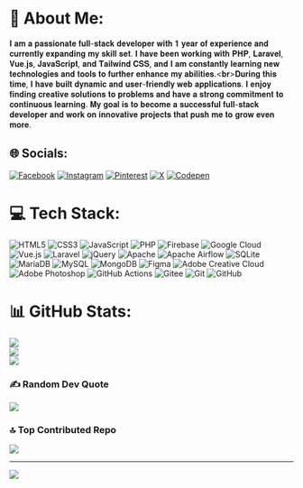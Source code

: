 # 💫 About Me:
𝐈 𝐚𝐦 𝐚 𝐩𝐚𝐬𝐬𝐢𝐨𝐧𝐚𝐭𝐞 𝐟𝐮𝐥𝐥-𝐬𝐭𝐚𝐜𝐤 𝐝𝐞𝐯𝐞𝐥𝐨𝐩𝐞𝐫 𝐰𝐢𝐭𝐡 𝟏 𝐲𝐞𝐚𝐫 𝐨𝐟 𝐞𝐱𝐩𝐞𝐫𝐢𝐞𝐧𝐜𝐞 𝐚𝐧𝐝 𝐜𝐮𝐫𝐫𝐞𝐧𝐭𝐥𝐲 𝐞𝐱𝐩𝐚𝐧𝐝𝐢𝐧𝐠 𝐦𝐲 𝐬𝐤𝐢𝐥𝐥 𝐬𝐞𝐭. 𝐈 𝐡𝐚𝐯𝐞 𝐛𝐞𝐞𝐧 𝐰𝐨𝐫𝐤𝐢𝐧𝐠 𝐰𝐢𝐭𝐡 𝐏𝐇𝐏, 𝐋𝐚𝐫𝐚𝐯𝐞𝐥, 𝐕𝐮𝐞.𝐣𝐬, 𝐉𝐚𝐯𝐚𝐒𝐜𝐫𝐢𝐩𝐭, 𝐚𝐧𝐝 𝐓𝐚𝐢𝐥𝐰𝐢𝐧𝐝 𝐂𝐒𝐒, 𝐚𝐧𝐝 𝐈 𝐚𝐦 𝐜𝐨𝐧𝐬𝐭𝐚𝐧𝐭𝐥𝐲 𝐥𝐞𝐚𝐫𝐧𝐢𝐧𝐠 𝐧𝐞𝐰 𝐭𝐞𝐜𝐡𝐧𝐨𝐥𝐨𝐠𝐢𝐞𝐬 𝐚𝐧𝐝 𝐭𝐨𝐨𝐥𝐬 𝐭𝐨 𝐟𝐮𝐫𝐭𝐡𝐞𝐫 𝐞𝐧𝐡𝐚𝐧𝐜𝐞 𝐦𝐲 𝐚𝐛𝐢𝐥𝐢𝐭𝐢𝐞𝐬.<𝐛𝐫>𝐃𝐮𝐫𝐢𝐧𝐠 𝐭𝐡𝐢𝐬 𝐭𝐢𝐦𝐞, 𝐈 𝐡𝐚𝐯𝐞 𝐛𝐮𝐢𝐥𝐭 𝐝𝐲𝐧𝐚𝐦𝐢𝐜 𝐚𝐧𝐝 𝐮𝐬𝐞𝐫-𝐟𝐫𝐢𝐞𝐧𝐝𝐥𝐲 𝐰𝐞𝐛 𝐚𝐩𝐩𝐥𝐢𝐜𝐚𝐭𝐢𝐨𝐧𝐬. 𝐈 𝐞𝐧𝐣𝐨𝐲 𝐟𝐢𝐧𝐝𝐢𝐧𝐠 𝐜𝐫𝐞𝐚𝐭𝐢𝐯𝐞 𝐬𝐨𝐥𝐮𝐭𝐢𝐨𝐧𝐬 𝐭𝐨 𝐩𝐫𝐨𝐛𝐥𝐞𝐦𝐬 𝐚𝐧𝐝 𝐡𝐚𝐯𝐞 𝐚 𝐬𝐭𝐫𝐨𝐧𝐠 𝐜𝐨𝐦𝐦𝐢𝐭𝐦𝐞𝐧𝐭 𝐭𝐨 𝐜𝐨𝐧𝐭𝐢𝐧𝐮𝐨𝐮𝐬 𝐥𝐞𝐚𝐫𝐧𝐢𝐧𝐠. 𝐌𝐲 𝐠𝐨𝐚𝐥 𝐢𝐬 𝐭𝐨 𝐛𝐞𝐜𝐨𝐦𝐞 𝐚 𝐬𝐮𝐜𝐜𝐞𝐬𝐬𝐟𝐮𝐥 𝐟𝐮𝐥𝐥-𝐬𝐭𝐚𝐜𝐤 𝐝𝐞𝐯𝐞𝐥𝐨𝐩𝐞𝐫 𝐚𝐧𝐝 𝐰𝐨𝐫𝐤 𝐨𝐧 𝐢𝐧𝐧𝐨𝐯𝐚𝐭𝐢𝐯𝐞 𝐩𝐫𝐨𝐣𝐞𝐜𝐭𝐬 𝐭𝐡𝐚𝐭 𝐩𝐮𝐬𝐡 𝐦𝐞 𝐭𝐨 𝐠𝐫𝐨𝐰 𝐞𝐯𝐞𝐧 𝐦𝐨𝐫𝐞.


## 🌐 Socials:
[![Facebook](https://img.shields.io/badge/Facebook-%231877F2.svg?logo=Facebook&logoColor=white)](https://facebook.com/sadhin401) [![Instagram](https://img.shields.io/badge/Instagram-%23E4405F.svg?logo=Instagram&logoColor=white)](https://instagram.com/sadhin3_3) [![Pinterest](https://img.shields.io/badge/Pinterest-%23E60023.svg?logo=Pinterest&logoColor=white)](https://pinterest.com/pinterest.com/sadhinsharkar564/) [![X](https://img.shields.io/badge/X-black.svg?logo=X&logoColor=white)](https://x.com/x.com/Sadhin82) [![Codepen](https://img.shields.io/badge/Codepen-000000?style=for-the-badge&logo=codepen&logoColor=white)](https://codepen.io/codepen.io/Sadhin-Sharkar) 

# 💻 Tech Stack:
![HTML5](https://img.shields.io/badge/html5-%23E34F26.svg?style=for-the-badge&logo=html5&logoColor=white) ![CSS3](https://img.shields.io/badge/css3-%231572B6.svg?style=for-the-badge&logo=css3&logoColor=white) ![JavaScript](https://img.shields.io/badge/javascript-%23323330.svg?style=for-the-badge&logo=javascript&logoColor=%23F7DF1E) ![PHP](https://img.shields.io/badge/php-%23777BB4.svg?style=for-the-badge&logo=php&logoColor=white) ![Firebase](https://img.shields.io/badge/firebase-%23039BE5.svg?style=for-the-badge&logo=firebase) ![Google Cloud](https://img.shields.io/badge/GoogleCloud-%234285F4.svg?style=for-the-badge&logo=google-cloud&logoColor=white) ![Vue.js](https://img.shields.io/badge/vue.js-%2335495e.svg?style=for-the-badge&logo=vuedotjs&logoColor=%234FC08D) ![Laravel](https://img.shields.io/badge/laravel-%23FF2D20.svg?style=for-the-badge&logo=laravel&logoColor=white) ![jQuery](https://img.shields.io/badge/jquery-%230769AD.svg?style=for-the-badge&logo=jquery&logoColor=white) ![Apache](https://img.shields.io/badge/apache-%23D42029.svg?style=for-the-badge&logo=apache&logoColor=white) ![Apache Airflow](https://img.shields.io/badge/Apache%20Airflow-017CEE?style=for-the-badge&logo=Apache%20Airflow&logoColor=white) ![SQLite](https://img.shields.io/badge/sqlite-%2307405e.svg?style=for-the-badge&logo=sqlite&logoColor=white) ![MariaDB](https://img.shields.io/badge/MariaDB-003545?style=for-the-badge&logo=mariadb&logoColor=white) ![MySQL](https://img.shields.io/badge/mysql-4479A1.svg?style=for-the-badge&logo=mysql&logoColor=white) ![MongoDB](https://img.shields.io/badge/MongoDB-%234ea94b.svg?style=for-the-badge&logo=mongodb&logoColor=white) ![Figma](https://img.shields.io/badge/figma-%23F24E1E.svg?style=for-the-badge&logo=figma&logoColor=white) ![Adobe Creative Cloud](https://img.shields.io/badge/Adobe%20Creative%20Cloud-DA1F26.svg?style=for-the-badge&logo=Adobe%20Creative%20Cloud&logoColor=white) ![Adobe Photoshop](https://img.shields.io/badge/adobe%20photoshop-%2331A8FF.svg?style=for-the-badge&logo=adobe%20photoshop&logoColor=white) ![GitHub Actions](https://img.shields.io/badge/github%20actions-%232671E5.svg?style=for-the-badge&logo=githubactions&logoColor=white) ![Gitee](https://img.shields.io/badge/Gitee-C71D23?style=for-the-badge&logo=gitee&logoColor=white) ![Git](https://img.shields.io/badge/git-%23F05033.svg?style=for-the-badge&logo=git&logoColor=white) ![GitHub](https://img.shields.io/badge/github-%23121011.svg?style=for-the-badge&logo=github&logoColor=white)
# 📊 GitHub Stats:
![](https://github-readme-stats.vercel.app/api?username=Sadhin82&theme=dark&hide_border=false&include_all_commits=true&count_private=false)<br/>
![](https://github-readme-streak-stats.herokuapp.com/?user=Sadhin82&theme=dark&hide_border=false)<br/>
![](https://github-readme-stats.vercel.app/api/top-langs/?username=Sadhin82&theme=dark&hide_border=false&include_all_commits=true&count_private=false&layout=compact)

### ✍️ Random Dev Quote
![](https://quotes-github-readme.vercel.app/api?type=horizontal&theme=light)

### 🔝 Top Contributed Repo
![](https://github-contributor-stats.vercel.app/api?username=Sadhin82&limit=5&theme=dark&combine_all_yearly_contributions=true)

---
[![](https://visitcount.itsvg.in/api?id=Sadhin82&icon=2&color=1)](https://visitcount.itsvg.in)

<!-- Proudly created with GPRM ( https://gprm.itsvg.in ) -->
